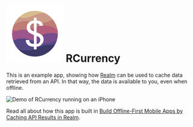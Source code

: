 # ![RCurrency icon](https://github.com/ClusterDB/RCurrency/blob/main/assets/Icon-72.png) RCurrency

This is an example app, showing how [Realm](https://realm.io) can be used to cache data retrieved from an API. In that way, the data is available to you, even when offline.

![Demo of RCurrency running on an iPhone](https://github.com/ClusterDB/RCurrency/blob/main/assets/RCurrency-demo.gif)

Read all about how this app is built in [Build Offline-First Mobile Apps by Caching API Results in Realm](https://www.mongodb.com/developer/how-to/realm-api-cache/).
